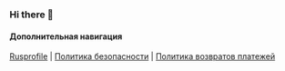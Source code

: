 ### Hi there 👋

#### Дополнительная навигация
[Rusprofile](https://www.rusprofile.ru/ip/319450100018975) | [Политика безопасности](./security.md) | [Политика возвратов платежей](./refund-policy.md)
